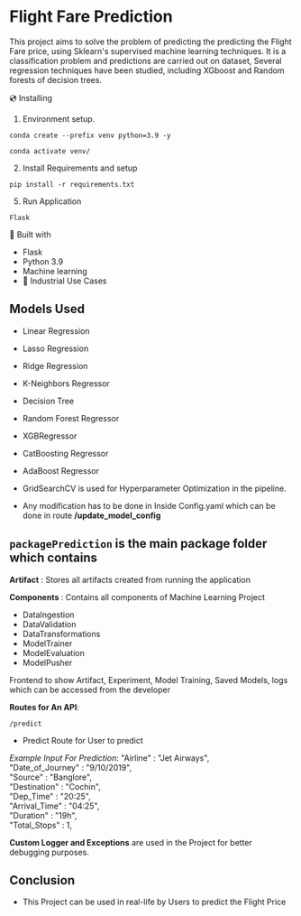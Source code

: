 # Flight Fare Prediction

This project aims to solve the problem of predicting the predicting the Flight Fare price, using Sklearn's supervised machine learning techniques. It is a classification problem and predictions are carried out on dataset, Several regression techniques have been studied, including XGboost and Random forests of decision trees.

💿 Installing
1. Environment setup.
```
conda create --prefix venv python=3.9 -y
```
```
conda activate venv/
````
2. Install Requirements and setup
```
pip install -r requirements.txt
```
5. Run Application
```
Flask
```


🔧 Built with
- Flask
- Python 3.9
- Machine learning
- 🏦 Industrial Use Cases

## Models Used
* Linear Regression
* Lasso Regression
* Ridge Regression
* K-Neighbors Regressor
* Decision Tree
* Random Forest Regressor
* XGBRegressor
* CatBoosting Regressor
* AdaBoost Regressor

* GridSearchCV is used for Hyperparameter Optimization in the pipeline.

* Any modification has to be done in  Inside Config.yaml which can be done in route **/update_model_config**

## `packagePrediction` is the main package folder which contains 

**Artifact** : Stores all artifacts created from running the application

**Components** : Contains all components of Machine Learning Project
- DataIngestion
- DataValidation
- DataTransformations
- ModelTrainer
- ModelEvaluation
- ModelPusher

Frontend to show Artifact, Experiment, Model Training, Saved Models, logs which can be accessed from the developer

**Routes for An API**:
```
/predict
```
* Predict Route for User to predict 

*Example Input For Prediction*: 
    "Airline" :  "Jet Airways", <br/>
   "Date_of_Journey" :  "9/10/2019",<br/>
   "Source" :  "Banglore",<br/>
   "Destination" :  "Cochin",<br/>
   "Dep_Time" :  "20:25",<br/>
   "Arrival_Time" :  "04:25",<br/>
   "Duration" :  "19h",<br/>
   "Total_Stops" : 1,<br/>




**Custom Logger and Exceptions** are used in the Project for better debugging purposes.

## Conclusion
- This Project can be used in real-life by Users to predict the Flight Price
